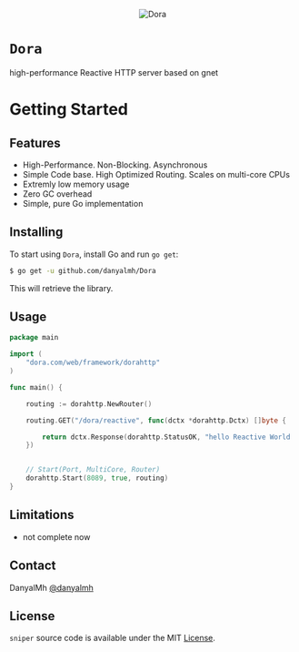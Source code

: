 
<p align="center">
<img src="https://imgur.com/Rlk1t0H" alt="Dora" />
</p>


# `Dora`


high-performance Reactive HTTP server based on gnet


# Getting Started

## Features

* High-Performance. Non-Blocking. Asynchronous        
* Simple Code base. High Optimized Routing. Scales on multi-core CPUs
* Extremly low memory usage
* Zero GC overhead
* Simple, pure Go implementation

## Installing

To start using `Dora`, install Go and run `go get`:

```sh
$ go get -u github.com/danyalmh/Dora
```

This will retrieve the library.

## Usage
```go
package main

import (
	"dora.com/web/framework/dorahttp"
)

func main() {

	routing := dorahttp.NewRouter()

	routing.GET("/dora/reactive", func(dctx *dorahttp.Dctx) []byte {

		return dctx.Response(dorahttp.StatusOK, "hello Reactive World .........")
	})


	// Start(Port, MultiCore, Router)
	dorahttp.Start(8089, true, routing)
}


```


## Limitations

* not complete now

## Contact

DanyalMh [@danyalmh](https://github.com/danyalmh)

## License

`sniper` source code is available under the MIT [License](/LICENSE).
